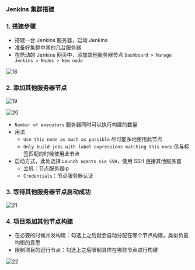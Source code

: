 ### Jenkins 集群搭建
### 1. 搭建步骤
* 搭建一台 Jenkins 服务器，启动 Jenkins
* 准备好集群中其他几台服务器
* 在启动的 Jenkins 网页中，添加其他服务器节点 `Dashboard > Manage Jenkins > Nodes > New node`

![18](https://fgq233.github.io/imgs/jenkins/018.png)

### 2. 添加其他服务器节点
![19](https://fgq233.github.io/imgs/jenkins/019.png)

![20](https://fgq233.github.io/imgs/jenkins/020.png)

* `Number of executors` 服务器同时可以执行构建的数量
* 用法
  * `Use this node as much as possible` 尽可能多地使用此节点
  * `Only build jobs with label expressions matching this node`  仅与标签匹配的时候使用此节点
* 启动方式，此处选择 `Launch agents via SSH`，使用 SSH 连接其他服务器
  * 主机：节点服务器ip
  * `Credentials`：节点服务器认证


### 3. 等待其他服务器节点启动成功
![21](https://fgq233.github.io/imgs/jenkins/021.png)

### 4. 项目添加其他节点构建
* 在必要的时候并发构建：勾选上之后就会自动分配在哪个节点构建，类似负载均衡的意思
* 限制项目的运行节点：勾选上之后限制具体在哪些节点进行构建

![22](https://fgq233.github.io/imgs/jenkins/022.png)

